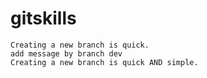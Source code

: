# gitskills

```
Creating a new branch is quick.
add message by branch dev 
Creating a new branch is quick AND simple.
```